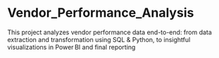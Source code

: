 # Vendor_Performance_Analysis
 This project analyzes vendor performance data end-to-end: from data extraction and transformation using SQL &amp; Python, to insightful visualizations in Power BI and final reporting
